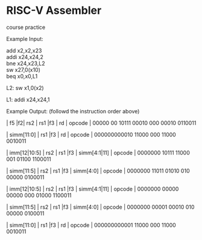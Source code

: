 # RISC-V Assembler
course practice

Example Input:

  add x2,x2,x23       
  addi x24,x24,2       
  bne x24,x23,L2       
  sw x27,0(x10)       
  beq x0,x0,L1
  
L2: sw x1,0(x2) 

L1: addi x24,x24,1

Example Output: (followd the instruction order above)

 | f5  |f2| rs2 | rs1 |f3 | rd  | opcode |
  00000 00 10111 00010 000 00010  0110011

 | simm[11:0] | rs1 |f3 | rd  | opcode |
  000000000010 11000 000 11000  0010011

 | imm[12|10:5] | rs2 | rs1 |f3 | simm[4:1|11] | opcode |
       0000000   10111 11000 001      01100     1100011

 | simm[11:5] | rs2 | rs1 |f3 | simm[4:0] | opcode |
     0000000   11011 01010 010    00000     0100011

 | imm[12|10:5] | rs2 | rs1 |f3 | simm[4:1|11] | opcode |
       0000000   00000 00000 000      01000     1100011

 | simm[11:5] | rs2 | rs1 |f3 | simm[4:0] | opcode |
     0000000   00001 00010 010    00000     0100011

 | simm[11:0] | rs1 |f3 | rd  | opcode |
  000000000001 11000 000 11000  0010011
  
  
